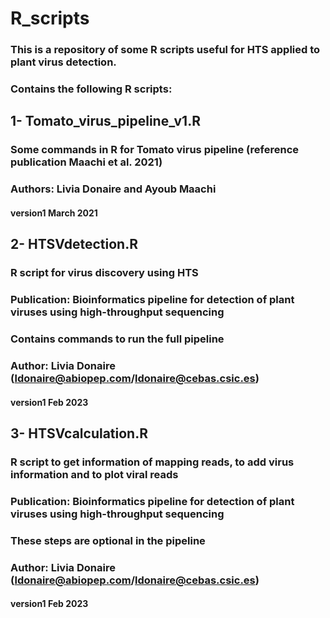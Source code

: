 # R_scripts
### This is a repository of some R scripts useful for HTS applied to plant virus detection.
### Contains the following R scripts:

## 1- Tomato_virus_pipeline_v1.R
### Some commands in R for Tomato virus pipeline (reference publication Maachi et al. 2021)
### Authors: Livia Donaire and Ayoub Maachi 
#### version1 March 2021

## 2- HTSVdetection.R
### R script for virus discovery using HTS 
### Publication: Bioinformatics pipeline for detection of plant viruses using high-throughput sequencing 
### Contains commands to run the full pipeline
### Author: Livia Donaire (ldonaire@abiopep.com/ldonaire@cebas.csic.es)
#### version1 Feb 2023

## 3- HTSVcalculation.R
### R script to get information of mapping reads, to add virus information and to plot viral reads
### Publication: Bioinformatics pipeline for detection of plant viruses using high-throughput sequencing 
### These steps are optional in the pipeline
### Author: Livia Donaire (ldonaire@abiopep.com/ldonaire@cebas.csic.es)
#### version1 Feb 2023
